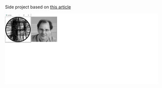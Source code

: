 Side project based on [this article](https://datagenetics.com/blog/december12019/index.html)

![](https://github.com/Clement-Lelievre/selfie_string/blob/master/result_repo.png)